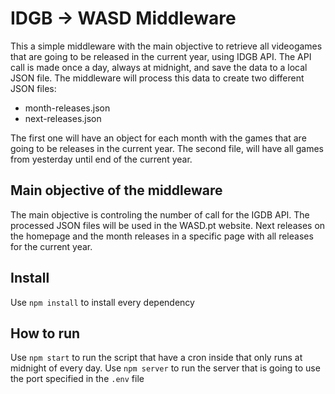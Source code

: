 # IDGB -> WASD Middleware

This a simple middleware with the main objective to retrieve all videogames that are going to be released in the current year, using IDGB API. The API call is made once a day, always at midnight, and save the data to a local JSON file. The middleware will process this data to create two different JSON files: 

- month-releases.json 
- next-releases.json

The first one will have an object for each month with the games that are going to be releases in the current year. 
The second file, will have all games from yesterday until end of the current year. 

## Main objective of the middleware

The main objective is controling the number of call for the IGDB API. The processed JSON files will be used in the WASD.pt website. Next releases on the homepage and the month releases in a specific page with all releases for the current year. 

## Install

Use `npm install` to install every dependency

## How to run

Use `npm start` to run the script that have a cron inside that only runs at midnight of every day.
Use `npm server` to run the server that is going to use the port specified in the `.env` file
